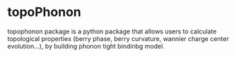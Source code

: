 # topoPhonon
topophonon package is a python package that allows users to calculate topological  properties (berry phase, berry curvature, wannier charge center evolution...), by building phonon tight bindinbg model. 
